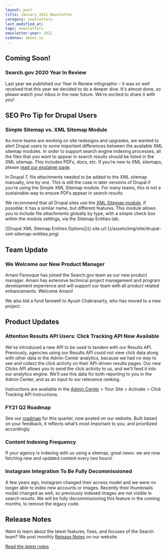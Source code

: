 ```yaml
---
layout: post
title: January 2021 Newsletter
category: newsletters
last_modified_at: 
tags: newsletters
newsletter-year: 2021
sidenav: about_us
---
```


## Coming Soon!
### Search.gov 2020 Year In Review

Last year we published our Year In Review infographic - it was so well received that this year we decided to do a deeper dive. It's almost done, so please watch your inbox in the near future. We're excited to share it with you!

## SEO Pro Tip for Drupal Users
### Simple Sitemap vs. XML Sitemap Module

As more teams are working on site redesigns and upgrades, we wanted to alert Drupal users to some important differences between the available XML sitemap modules. In order to support search engine indexing processes, all the files that you want to appear in search results should be listed in the XML sitemap. This includes PDFs, docs, etc. If you’re new to XML sitemaps, please [read our explainer page](https://search.gov/manual/sitemaps.html).

In Drupal 7, file attachments needed to be added to the XML sitemap manually, one by one. This is still the case in later versions of Drupal if you’re using the Simple XML Sitemap module. For many teams, this is not a sustainable way to ensure PDFs appear in search results.

We recommend that all Drupal sites use the [XML Sitemap module](https://www.drupal.org/project/xmlsitemap), if possible: it has a similar name, but different features. This module allows you to include file attachments globally by type, with a simple check box within the module settings, via the Sitemap Entities tab.

![Drupal XML Sitemap Entities Options]({{ site.url }}/assets/img/site/drupal-xml-sitemap-entities.png)

## Team Update
### We Welcome our New Product Manager

Amani Farooque has joined the Search.gov team as our new product manager. Amani has extensive technical project management and program development experience and will support our team with all product related enhancements. Welcome Amani! 

We also bid a fond farewell to Ayush Chakravarty, who has moved to a new project.

## Product Updates

### Attention Results API Users:  Click Tracking API Now Available

We’ve introduced a new API to be used in tandem with our Results API. Previously, agencies using our Results API could not view click data along with other data in the Admin Center analytics, because we had no way to see and collect the click activity on their API-driven results pages. Our new Clicks API allows you to send the click activity to us, and we’ll feed it into our analytics engine. We’ll use this data for both reporting to you in the Admin Center, and as an input to our relevance ranking. 

Instructions are available in the [Admin Center](https://search.usa.gov/sites/) > Your Site > Activate > Click Tracking API Instructions. 

### FY21 Q2 Roadmap

See our [roadmap](https://search.gov/about/roadmap.html) for this quarter, now posted on our website. Built based on your feedback, it reflects what’s most important to you, and prioritized accordingly.

### Content Indexing Frequency

If your agency is indexing with us using a sitemap, great news: we are now fetching new and updated content every two hours!

### Instagram Integration To Be Fully Decommissioned

A few years ago, Instagram changed their access model and we were no longer able to index new accounts or images. Recently their thumbnails model changed as well, so previously indexed images are not visible in search results. We will be fully decommissioning this feature in the coming months, to remove the legacy code.

## Release Notes

Want to learn about the latest features, fixes, and focuses of the Search team? We post monthly [Release Notes](https://search.gov/about/updates/releases/) on our website.

[Read the latest notes](https://search.gov/about/updates/releases/december-2020.html)